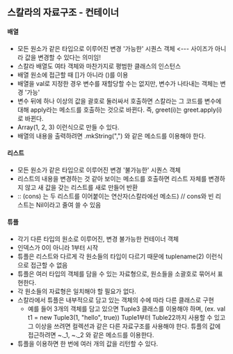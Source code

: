
## 스칼라의 자료구조 - 컨테이너

#### 배열
- 모든 원소가 같은 타입으로 이루어진 변경 '가능한' 시퀀스 객체 <--- 사이즈가 아니라 값을 변경할 수 있다는 의미임!
- 스칼라 배열도 여타 객체와 마찬가지로 평범한 클래스의 인스턴스
- 배열 원소에 접근할 때 []가 아니라 ()를 이용
- 배열을 val로 지정한 경우 변수를 재할당할 수는 없지만, 변수가 나타내는 객체는 변경 '가능'
- 변수 뒤에 하나 이상의 값을 괄호로 둘러싸서 호출하면 스칼라는 그 코드를 변수에 대해 apply라는 메소드를 호출하는 것으로 바뀐다.
  즉, greet(i)는 greet.apply(i)로 바뀐다.
- Array(1, 2, 3) 이런식으로 만들 수 있다.
- 배열의 내용을 출력하려면 .mkString(",") 와 같은 메소드를 이용해야 한다.


#### 리스트
- 모든 원소가 같은 타입으로 이루어진 변경 '불가능한' 시퀀스 객체
- 리스트의 내용을 변경하는 것 같아 보이는 메소드를 호출하면 리스트 자체를 변경하지 않고 새 값을 갖는 리스트를 새로 만들어 반환
- :: (cons) 는 두 리스트를 이어붙이는 연산자(스칼라에선 메소드) // cons와 빈 리스트는 Nil이라고 줄여 쓸 수 있음


#### 튜플
* 각기 다른 타입의 원소로 이루어진, 변경 불가능한 컨테이너 객체
* 인덱스가 0이 아니라 1부터 시작
* 튜플은 리스트와 다르게 각 원소들의 타입이 다르기 때문에 tuplename(2) 이런식으로 접근할 수 없음
* 튜플은 여러 타입의 객체를 담을 수 있는 자료형으로, 원소들을 소괄호로 묶어서 표현한다.
* 각 원소들의 자료형은 일치해야 할 필요가 없다.
* 스칼라에서 튜플은 내부적으로 담고 있는 객체의 수에 따라 다른 클래스로 구현
    * 예를 들어 3개의 객체를 담고 있으면 Tuple3 클래스를 이용해야 하며, (ex. val t1 = new Tuple3(1, "hello", true)) Tuple1부터 Tuble22까지 사용할 수 있고 그 이상을 쓰려면 컬렉션과 같은 다른 자료구조를 사용해야 한다. 튜플의 값에 접근하려면 ~._1, ~._2 와 같은 메소드를 이용한다.
* 튜플을 이용하면 한 번에 여러 개의 값을 리턴할 수 있다.

